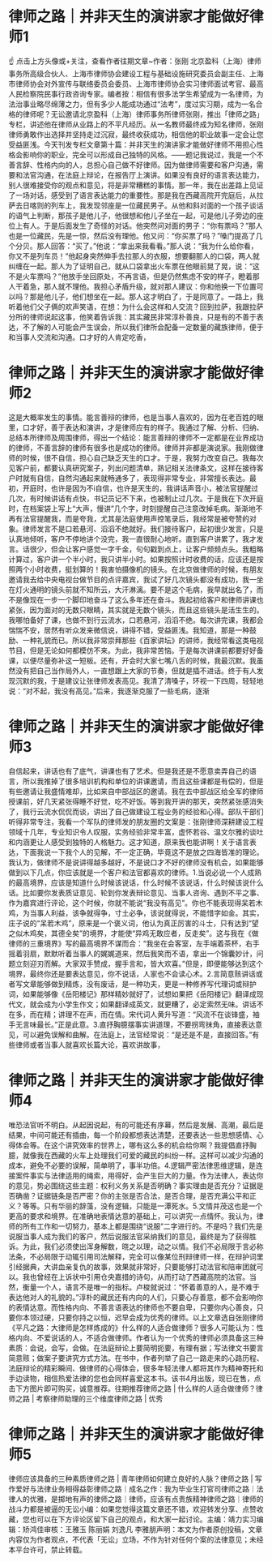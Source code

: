 # 律师之路｜并非天生的演讲家才能做好律师1

☝ 点击上方头像或+关注，查看作者往期文章~作者：张刚 北京盈科（上海）律师事务所高级合伙人、上海市律师协会建设工程与基础设施研究委员会副主任、上海市律师协会对外宣传与联络委员会委员、上海市律师协会实习律师面试考官、最高人民检察院民事行政咨询专家。编者按：相信有很多法学生希望成为一名律师，为法治事业略尽绵薄之力，但有多少人能成功通过“法考”，度过实习期，成为一名合格的律师呢？无讼邀请北京盈科（上海）律师事务所律师张刚，推出「律师之路」专栏，讲述他在律师从业路上的不平凡经历。从一名教师最终成为知名律师，张刚律师勇敢作出选择并坚持走过沉寂，最终收获成功，相信他的职业故事一定会让您受益匪浅。今天刊发专栏文章第十篇：并非天生的演讲家才能做好律师不用担心性格会影响你的职业，完全可以形成自己独特的风格。——题记我说过，我是一个不善言辞、性格内向的人，总担心自己做不好律师。因为做律师需要和客户沟通，需要和法官沟通，在法庭上辩论，在报告厅上演讲。如果没有良好的语言表达能力，别人很难接受你的观点和意见，将是非常糟糕的事情。那一年，我在出差路上见证了一场对话，感受到了语言表达能力的重要性。那是我在西藏高院开完庭后，从拉萨去日喀则的列车上，我发现邻座是一位藏民男子。从他和斜对面的一个孩子谈话的语气上判断，那孩子是他儿子，他很想和他儿子坐在一起，可是他儿子旁边的座位上有人。于是后面发生了奇怪的对话。他突然问对面的男子：“你有票吗？”那人也是一位藏民，先是一惊，然后没有理他。他又问：“你买票了吗？”嗓门提高了几个分贝。那人回答：“买了。”他说：“拿出来我看看。”那人说：“我为什么给你看，你又不是列车员！”他起身突然伸手去拉那人的衣服，想要翻那人的口袋，两人就纠缠在一起。那人为了证明自己，就从口袋拿出火车票在他眼前晃了晃，说：“这不是火车票吗？”他放手坐回原处，不再言语，但是仍然焦虑不安的样子，瞪着那人干着急，那人就不理他。我担心矛盾升级，就对那人建议：你和他换一下位置可以吗？那是他儿子，他们想坐在一起。那人这才明白了，于是同意了。一路上，我听着他们父子俩的欢声笑语，在想：为什么会这样和人交流？回到拉萨，我跟拉萨分所的律师说起这事，他笑着告诉我：其实藏民非常淳朴善良，只是有的不善于表达，不了解的人可能会产生误会，所以我们律所会配备一定数量的藏族律师，便于和当事人交流和沟通。口才好的人肯定吃香，

# 律师之路｜并非天生的演讲家才能做好律师2

这是大概率发生的事情。能言善辩的律师，也是当事人喜欢的，因为在老百姓的眼里，口才好，善于表达和演讲，才是律师应有的样子。我通过了解、分析、归纳、总结本所律师及周围律师，得出一个结论：能言善辩的律师不一定都是在业界成功的律师，不善言辞的律师有很多也是成功的律师。律师并非都是演说家。我刚做律师的时候，很不自信，担心自己缺乏天生的口才。于是，我努力改变自己。我每次见客户前，都要认真研究案子，列出问题清单，熟记相关法律条文，这样在接待客户时就有自信，自然沟通起来就畅通多了，表现得非常专业，非常擅长表达。最初，开庭时，也许是因为不i自信，也许是天生的，我讲话声音小，被法官提醒过几次，有时候讲话有点快，书记员记不下来，也被制止过几次。于是我在下次开庭时，在档案袋上写上“大声，慢讲”几个字，时刻提醒自己注意改掉毛病。渐渐地不再有法官提醒我，而是夸我，尤其是法庭使用声控笔录后，我经常是被夸赞的对象。律师发言不是口若悬河、滔滔不绝就好。我们接待客户，起初很少发言，只是认真地倾听，客户不停地讲个没完，我一直很耐心地听。直到客户讲累了，我才发言。话很少，但会让客户感觉一字千金，句句戳到点上，让客户频频点头。我粗略计算过，客户讲一个半小时，我只讲半小时。如果按照计时收费的话，应该还是按照两个小时收费，挺划算的！我害怕摄像机的镜头。在北京做律师的时候，有朋友邀请我去给中央电视台做节目的点评嘉宾，我试了好几次镜头都没有成功，我一坐在灯火通明的镜头前就不知所云，大汗淋漓。要不是这个毛病，我早就出名了，而不是像现在一步一个脚印地奋斗了这么多年还在奋斗。我起初给客户和律师讲课也紧张，因为面对的无数只眼睛，其实就是无数个镜头，而且这些镜头是活生生的。我哪怕备好了课，也做不到行云流水，口若悬河，滔滔不绝。每次讲完课，我都会惴惴不安，居然有听众发来微信说，讲得不错，受益匪浅。我知道，那是一种鼓励、一种礼貌而已。所以我非常崇拜那些《百家讲坛》的讲师，我经常看这类电视节目，但是无论如何都模仿不来。为此，我非常苦恼。于是每次讲课前都要好好备课，以便尽量弥补这一短板。还有，开会时大家七嘴八舌的时候，我最沉默。我虽然没有把自己当作局外人，一直想跟上大家的节奏，但就是插不进话。终于有人发现沉默的我，于是建议让张律师发表高见。我清了清嗓子，环视一下四周，轻轻地说：“对不起，我没有高见。”后来，我逐渐克服了一些毛病，逐渐

# 律师之路｜并非天生的演讲家才能做好律师3

自信起来，讲话也有了底气，讲课也有了艺术。但是我还是不愿意卖弄自己的语言，所以我推掉了很多培训机构和单位的讲课邀请，而且这些课都是有偿的，但是有些邀请让我盛情难却，比如来自中部战区的邀请。我在去中部战区给全军的律师授课前，好几天紧张得睡不好觉，吃不好饭。等到我开讲的那天，突然紧张感消失了，我行云流水侃侃而谈，讲出了自己做建设工程业务的经验和心得。部队干部们听得非常专注，我看一个军队的律师发的朋友圈的文案是：张刚律师深耕建设工程领域十几年，专业知识令人叹服，实务经验非常丰富，虚怀若谷、温文尔雅的谈吐和内涵更让人感受到独特的人格魅力。这才知道，原来我也能讲啊！关于语言表达，下面我说一下我个人的见解，不一定正确，毕竟这不是放之四海皆准的理论。我认为，做律师不是说讲得越多越好，不是说口才不好的律师没有机会，如果能够做到以下几点，你应该就是一个客户和法官都喜欢的律师。1.当说必说一个人成熟的最高境界，应该是知道什么时候该说话，什么时候不该说话，什么时候该说什么话。比如要你发表质证意见、轮到你发表辩论意见、当事人咨询、遇到不平之事、作为嘉宾进行评论，这个时候，你就不能说“我没有高见”。你也不能表现得呆若木鸡，为当事人利益，该争就得争，寸土必争，该说就得说，不能惜字如金。其实，庄子说的“呆若木鸡”，原来是一个褒义词，他认为真正厉害的斗士，只有达到“望之似木鸡矣，其德全矣”的境界，才能使“异鸡无敢应者，反走矣”。这与我在《做律师的三重境界》写的最高境界不谋而合：“我坐在会客室，左手端着茶杯，右手摇着羽扇，默默听着当事人的娓娓道来，然后我笑而不语，拿出一个锦囊妙计，问题立刻迎刃而解。大家双手赞成，握手言和，皆大欢喜。”但是，即便能够达到这个境界，最终你还是要表达意见，你不说话，人家也不会读心术。2.言简意赅讲话或者写文章能够做到精炼，没有废话，是一种功夫，更是一种修养写代理词或辩护词，如果能够像《岳阳楼记》那样精妙就好了，试想如果把《岳阳楼记》翻译成现代文，就会成为小学生作文；如果翻译成英文，就更糟了，必定索然无味。讲话不在多，而在精；讲理不在声，而在情。宋代词人黄升写道：“风流不在谈锋盛，袖手无言味最长。”正是此意。3.直抒胸臆摆事实讲道理，不要拐弯抹角，直接表达意见，可以避免误解和曲解。在法庭上，法官经常说：“是还是不是，直接回答。”有些律师或者当事人就喜欢长篇大论，喜欢讲故事，

# 律师之路｜并非天生的演讲家才能做好律师4

唯恐法官听不明白。从起因说起，有的可能还有序幕，然后是发展、高潮，最后是结果，中间可能还有插曲，每一个阶段都想表达清楚，还要表达一些思想感情、心得体会等。在这个讲究效率的世界上，哪有这么多的机会给你啊？我提倡直抒胸臆，就像我在西藏的火车上处理我们可爱的藏民的纠纷一样。这样可以减少沟通的成本，避免不必要的误解，简单明了，事半功倍。4.逻辑严密法律思维逻辑，是连接案件事实与法律适用的绳索，用得好，会产生巨大的力量。作为法律人，表达你的意见，势必围绕这些主题：权利义务关系是否明确？事实理由是否充分？证据是否确凿？证据链条是否严密？你的主张是否合法，是否合理，是否充满公平和正义？等等。只有华丽的辞藻，没有逻辑，只能是一潭死水。5.文情并茂这也是一个更高的要求和境界。在准确地表情达意的基础上，可以讲究一点情怀。我认为，律师的所有工作和一切努力，基本上都是围绕“说服”二字进行的。不是吗？我们先是说服当事人成为我们的客户，然后说服法官采纳我们的意见，最终是为了获得胜诉。为此，我们必须使出浑身解数，晓之以理，动之以情。我们不必局限于言必称法条，不必局限于动辄引用司法解释，完全可以像某位刑辩律师一样，在辩护词里引经据典，大讲血亲复仇的故事，效果就非常好，只要能够打动法官和陪审团就可以。我也曾经在上诉状中引用仓央嘉措的诗句，从而打动了西藏高院的法官。当然，衡量一个人，语言不是唯一的指标。卢梭就说过：“怀着善意的人，是不难于表达他对人的礼貌的。”淳朴的藏民还有内向的人们，只要心存善意，都不会影响你的表情达意。而性格内向、不善言语表达的律师也不要自卑，只要你内心善良，只要你本领过硬，只要你持之以恒，迟早会成为优秀的律师。以上文章选自张刚律师《平凡之路：大律师是怎样炼成的》什么样的人适合做律师？很多人可能认为：性格内向、不爱说话的人，不适合做律师。作者认为一个优秀的律师必须具备这三种素质：会说，会写，会做。在法庭辩论上要简明扼要，有理有据；写法律文书要言简意赅；做案子要讲究方式方法。在书中，作者列举了自己一路走来的心路历程、法庭辩论的精彩瞬间、做律师的心得体会，很多年轻法律人都将其作为精神寄托和手边读物，相信热爱法律的您也会同样喜爱这本书。该书4月出版，现已在售，点击下方图片即可购买，诚意推荐。往期推荐律师之路 | 什么样的人适合做律师？律师之路 | 考察律师助理的三个维度律师之路 | 优秀

# 律师之路｜并非天生的演讲家才能做好律师5

律师应该具备的三种素质律师之路 | 青年律师如何建立良好的人脉？律师之路 | 写作爱好与法律业务相得益彰律师之路｜成名之作：我为毕业生打官司律师之路｜法律人的优雅，是掷地有声的律师之路｜律师，应该有点贵族精神律师之路｜律师的战斗力都是被逼的无讼小编：如果您觉得这篇文章还不错，欢迎转发分享、点赞收藏，您也可以在下方评论区留下自己的观点，和大家一起讨论。主编：靖力实习编辑：矫鸿佳审核：王雅玉 陈丽娟 刘逸凡 李雅朋声明：本文为作者原创投稿，文章内容仅为作者观点，不代表「无讼」立场，不作为针对任何个案的法律意见；未经本平台许可，禁止转载。

